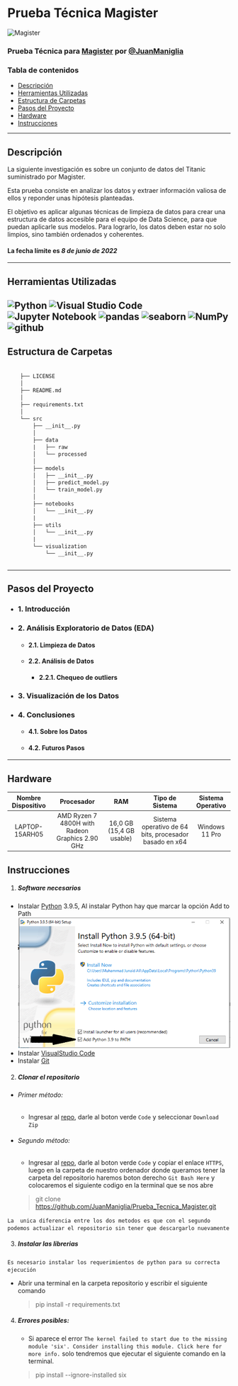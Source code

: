 # Prueba Técnica Magister
![Magister](https://web.magister.com/wp-content/uploads/2021/05/LOGO-2Mesa-de-trabajo-3-8-1.png)
### Prueba Técnica para [Magister](https://web.magister.com/) por [@JuanManiglia](https://github.com/juanmaniglia)

### Tabla de contenidos

- [Descripción](#descripción)
- [Herramientas Utilizadas](#herramientas-utilizadas)
- [Estructura de Carpetas](#estructura-de-carpetas)
- [Pasos del Proyecto](#pasos-de-proyecto)
- [Hardware](#hardware)
- [Instrucciones](#instrucciones)

---
## Descripción

La siguiente investigación es sobre un conjunto de datos del Titanic suministrado por Magister.

Esta prueba consiste en analizar los datos y extraer información valiosa de ellos y reponder unas hipótesis planteadas.

El objetivo es aplicar algunas técnicas de limpieza de datos para crear una estructura de datos accesible para el equipo de Data Science, para que puedan aplicarle sus modelos.
Para lograrlo, los datos deben estar no solo limpios, sino también ordenados y coherentes.

#### La fecha límite es *8 de junio de 2022*

---
## Herramientas Utilizadas 

![Python](https://img.shields.io/badge/Python-FFD43B?style=for-the-badge&logo=python&logoColor=darkgreen)
![Visual Studio Code](https://img.shields.io/badge/Visual%20Studio%20Code-0078d7.svg?style=for-the-badge&logo=visual-studio-code&logoColor=white)
![Jupyter Notebook](https://img.shields.io/badge/jupyter-%23FA0F00.svg?style=for-the-badge&logo=jupyter&logoColor=white)
![pandas](https://img.shields.io/badge/Pandas-2C2D72?style=for-the-badge&logo=pandas&logoColor=white)
![seaborn](https://img.shields.io/badge/-Seaborn-blue?style=flat&logo=Seaborn&logoColor=white)
![NumPy](https://img.shields.io/badge/numpy-%23013243.svg?style=for-the-badge&logo=numpy&logoColor=white)
![github](https://img.shields.io/badge/GitHub-100000?style=for-the-badge&logo=github&logoColor=white)
---

## Estructura de Carpetas
```

    ├── LICENSE
    │
    ├── README.md       
    │
    ├── requirements.txt   
    │                      
    └── src                
        ├── __init__.py    
        │
        ├── data
        |   ├── raw           
        │   └── processed
        │      
        ├── models
        │   ├── __init__.py                
        │   ├── predict_model.py
        │   └── train_model.py
        │
        ├── notebooks
        │   └── __init__.py 
        |              
        ├── utils   
        │   └── __init__.py 
        |
        └── visualization
            └── __init__.py 
              
```
---
## Pasos del Proyecto

- ### 1. Introducción

<b></b>

- ### 2. Análisis Exploratorio de Datos (EDA)

    - #### 2.1. Limpieza de Datos
    - #### 2.2. Análisis de Datos
        - ####  2.2.1. Chequeo de outliers

<b></b>

- ###  3. Visualización de los Datos

<b></b>


- ###  4. Conclusiones
    - #### 4.1. Sobre los Datos
    - #### 4.2. Futuros Pasos

---
## Hardware
| Nombre Dispositivo | Procesador | RAM | Tipo de Sistema |  Sistema Operativo  |
| :---:       | :-------: | :-----------: | :---------: | :---:       |
| LAPTOP-15ARH05   | AMD Ryzen 7 4800H with Radeon Graphics            2.90 GHz       |  16,0 GB (15,4 GB usable)             |     Sistema operativo de 64 bits, procesador basado en x64         | Windows 11 Pro |


## Instrucciones

1. ##### Software necesarios
- Instalar [Python](https://www.python.org/downloads/release/python-395/) 3.9.5, Al instalar Python hay que marcar la opción Add to Path ![img](src/visualization/python395install.png)
- Instalar [VisualStudio Code](https://code.visualstudio.com/Download)
- Instalar [Git](https://gitforwindows.org/)

2. ##### Clonar el repositorio

- ###### Primer método:
    - Ingresar al [repo](https://github.com/JuanManiglia/Prueba_Tecnica_Magister), darle al boton verde `Code` y seleccionar `Download Zip`

- ###### Segundo método:

    - Ingresar al [repo](https://github.com/JuanManiglia/Prueba_Tecnica_Magister), darle al boton verde `Code` y copiar el enlace `HTTPS`, luego en la carpeta de nuestro ordenador donde queramos tener la carpeta del repositorio haremos boton derecho `Git Bash Here` y colocaremos el siguiente codigo en la terminal que se nos abre

    > git clone https://github.com/JuanManiglia/Prueba_Tecnica_Magister.git

`La  unica diferencia entre los dos metodos es que con el segundo podemos actualizar el repositorio sin tener que descargarlo nuevamente`

3. ##### Instalar las librerias

`Es necesario instalar los requerimientos de python para su correcta ejecución`

- Abrir una terminal en la carpeta repositorio y escribir el siguiente comando

    >pip install -r requirements.txt

4. ##### Errores posibles:

   - Si aparece el error `The kernel failed to start due to the missing module 'six'. Consider installing this module. Click here for more info.` solo tendremos que ejecutar el siguiente comando en la terminal.

   > pip install --ignore-installed six
